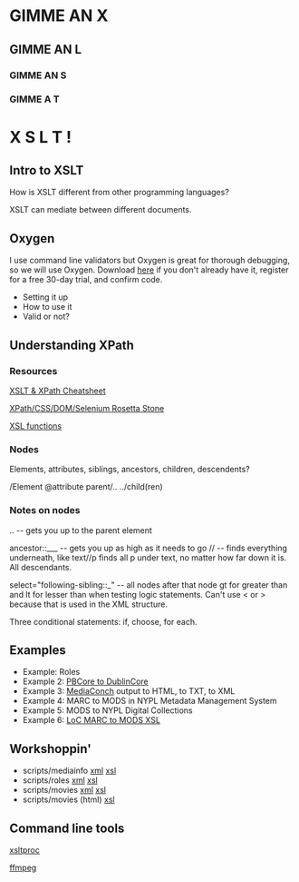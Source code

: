 # GIMME AN X
## GIMME AN L
### GIMME AN S
### GIMME A T

# X S L T !

## Intro to XSLT

How is XSLT different from other programming languages?

XSLT can mediate between different documents.

## Oxygen

I use command line validators but Oxygen is great for thorough debugging, so we will use Oxygen. 
Download [here](https://www.oxygenxml.com/xml_editor/download_oxygenxml_editor.html) if you don't already have it, register for a free 30-day trial, and confirm code.

* Setting it up
* How to use it
* Valid or not?

## Understanding XPath

### Resources

[XSLT & XPath Cheatsheet](http://scraping.pro/res/xpath-cheat/XSLT-1.pdf)  

[XPath/CSS/DOM/Selenium Rosetta Stone](http://scraping.pro/res/xpath-cheat/xpath_css_dom_recipes.pdf)       

[XSL functions](http://www.w3schools.com/xsl/xsl_functions.asp)

### Nodes 

Elements, attributes, siblings, ancestors, children, descendents?

/Element
@attribute
parent/..
../child(ren)

### Notes on nodes

.. --  gets you up to the parent element

ancestor::___ -- gets you up as high as it needs to go
// -- finds everything underneath, like text//p finds all p under text, no matter how far down it is. All descendants.

select="following-sibling::_" -- all nodes after that node
gt for greater than and lt for lesser than when testing logic statements. Can't use < or > because that is used in the XML structure.

Three conditional statements: if, choose, for each.

## Examples 

* Example: Roles
* Example 2: [PBCore to DublinCore](https://github.com/ablwr/MIRCDVRXSLT/blob/master/pbcore_to_dc.xsl)
* Example 3: [MediaConch](https://mediaarea.net/MediaConch) output to HTML, to TXT, to XML
* Example 4: MARC to MODS in NYPL Metadata Management System
* Example 5: MODS to NYPL Digital Collections
* Example 6: [LoC MARC to MODS XSL](http://www.loc.gov/standards/mods/v3/MARC21slim2MODS3-3.xsl)


## Workshoppin'

* scripts/mediainfo [xml](https://github.com/ablwr/xslt_miap_2016/blob/master/scripts/mediainfo.xml) [xsl](https://github.com/ablwr/xslt_miap_2016/blob/master/scripts/mediainfo_simple.xsl)
* scripts/roles [xml](https://github.com/ablwr/xslt_miap_2016/blob/master/scripts/roles.xml) [xsl](https://github.com/ablwr/xslt_miap_2016/blob/master/scripts/roles.xsl)
* scripts/movies [xml](https://github.com/ablwr/xslt_miap_2016/blob/master/scripts/movies.xml) [xsl](https://github.com/ablwr/xslt_miap_2016/blob/master/scripts/movies.xsl)
* scripts/movies (html) [xsl](https://github.com/ablwr/xslt_miap_2016/blob/master/scripts/movies_html.xsl)

## Command line tools

[xsltproc](http://xmlsoft.org/XSLT/xsltproc2.html)

[ffmpeg](https://ffmpeg.org/)
